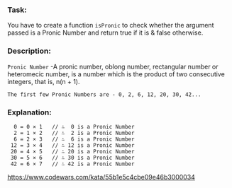 ### Task:

You have to create a function ```isPronic``` to check whether the argument passed is a Pronic Number and return true if it is & false otherwise.

### Description:

```Pronic Number``` -A pronic number, oblong number, rectangular number or heteromecic number, is a number which is the product of two consecutive integers, that is, n(n + 1).

```
The first few Pronic Numbers are - 0, 2, 6, 12, 20, 30, 42...
```

### Explanation:

```
  0 = 0 × 1   // ∴  0 is a Pronic Number
  2 = 1 × 2   // ∴  2 is a Pronic Number
  6 = 2 × 3   // ∴  6 is a Pronic Number
 12 = 3 × 4   // ∴ 12 is a Pronic Number
 20 = 4 × 5   // ∴ 20 is a Pronic Number
 30 = 5 × 6   // ∴ 30 is a Pronic Number
 42 = 6 × 7   // ∴ 42 is a Pronic Number
 ```

 https://www.codewars.com/kata/55b1e5c4cbe09e46b3000034
